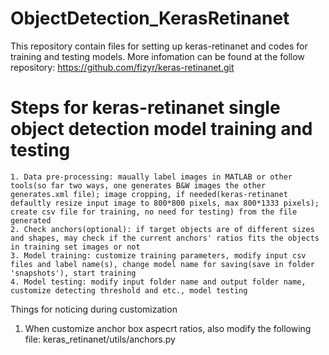 # ObjectDetection_KerasRetinanet

This repository contain files for setting up keras-retinanet and codes for training and testing models.
More infomation can be found at the follow repository: https://github.com/fizyr/keras-retinanet.git

# Steps for keras-retinanet single object detection model training and testing

    1. Data pre-processing: maually label images in MATLAB or other tools(so far two ways, one generates B&W images the other generates.xml file); image cropping, if needed(keras-retinanet defaultly resize input image to 800*800 pixels, max 800*1333 pixels); create csv file for training, no need for testing) from the file generated
    2. Check anchors(optional): if target objects are of different sizes and shapes, may check if the current anchors' ratios fits the objects in training set images or not
    3. Model training: customize training parameters, modify input csv files and label name(s), change model name for saving(save in folder 'snapshots'), start training
    4. Model testing: modify input folder name and output folder name, customize detecting threshold and etc., model testing
   

Things for noticing during customization
1. When customize anchor box aspecrt ratios, also modify the following file: keras_retinanet/utils/anchors.py




